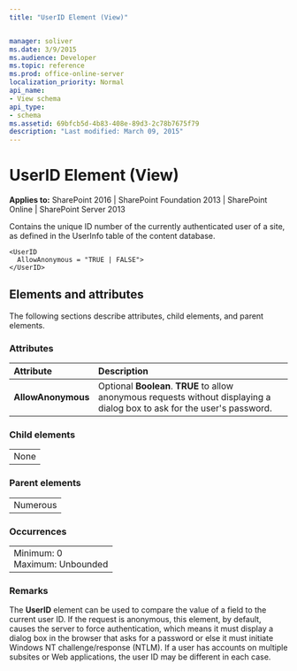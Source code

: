 ```yaml
---
title: "UserID Element (View)"


manager: soliver
ms.date: 3/9/2015
ms.audience: Developer
ms.topic: reference
ms.prod: office-online-server
localization_priority: Normal
api_name:
- View schema
api_type:
- schema
ms.assetid: 69bfcb5d-4b83-408e-89d3-2c78b7675f79
description: "Last modified: March 09, 2015"
---
```


# UserID Element (View)

 
  
 **Applies to:** SharePoint 2016 | SharePoint Foundation 2013 | SharePoint Online | SharePoint Server 2013
  
Contains the unique ID number of the currently authenticated user of a site, as defined in the UserInfo table of the content database.
  
```
<UserID
  AllowAnonymous = "TRUE | FALSE">
</UserID>
```

## Elements and attributes

The following sections describe attributes, child elements, and parent elements.

### Attributes

|**Attribute**|**Description**|
|:-----|:-----|
|**AllowAnonymous** <br/> |Optional **Boolean**. **TRUE** to allow anonymous requests without displaying a dialog box to ask for the user's password.  <br/> |
   
### Child elements

||
|:-----|
|None |
   
### Parent elements

||
|:-----|
|Numerous |
   
### Occurrences

||
|:-----|
|Minimum: 0  <br/> Maximum: Unbounded  <br/> |
   
### Remarks

The **UserID** element can be used to compare the value of a field to the current user ID. If the request is anonymous, this element, by default, causes the server to force authentication, which means it must display a dialog box in the browser that asks for a password or else it must initiate Windows NT challenge/response (NTLM). If a user has accounts on multiple subsites or Web applications, the user ID may be different in each case. 
  

